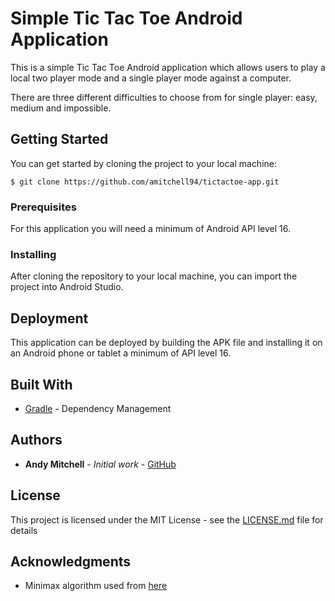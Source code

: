 # Simple Tic Tac Toe Android Application

This is a simple Tic Tac Toe Android application which allows users to play a local two player mode and a single player mode against a computer.

There are three different difficulties to choose from for single player: easy, medium and impossible.

## Getting Started

You can get started by cloning the project to your local machine:
```
$ git clone https://github.com/amitchell94/tictactoe-app.git
```

### Prerequisites

For this application you will need a minimum of Android API level 16.

### Installing

After cloning the repository to your local machine, you can import the project into Android Studio.

## Deployment

This application can be deployed by building the APK file and installing it on an Android phone or tablet a minimum of API level 16.

## Built With

* [Gradle](https://gradle.org/) - Dependency Management


## Authors

* **Andy Mitchell** - *Initial work* - [GitHub](https://github.com/amitchell94)

## License

This project is licensed under the MIT License - see the [LICENSE.md](LICENSE.md) file for details

## Acknowledgments

* Minimax algorithm used from [here](https://medium.freecodecamp.org/how-to-make-your-tic-tac-toe-game-unbeatable-by-using-the-minimax-algorithm-9d690bad4b37)
